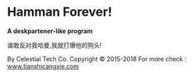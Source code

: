 # Hamman Forever!
**A deskpartener-like program**

谁敢反对我哈曼,我就打爆他的狗头!

By Celestial Tech Co.   Copyright © 2015-2018
For more check : www.tianshicangxie.com
